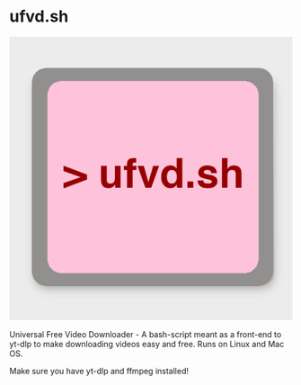 # ufvd.sh
![logo](https://github.com/ScarlettPPC/ufvd.sh/blob/main/ufvd.png?raw=true)

Universal Free Video Downloader - A bash-script meant as a front-end to yt-dlp to make downloading videos easy and free.
Runs on Linux and Mac OS.

Make sure you have yt-dlp and ffmpeg installed!
